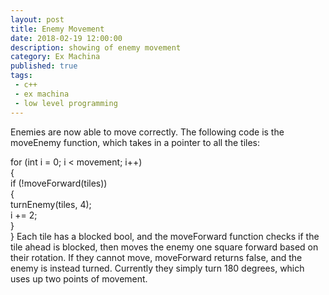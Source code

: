 ```yaml
---
layout: post
title: Enemy Movement
date: 2018-02-19 12:00:00
description: showing of enemy movement
category: Ex Machina
published: true
tags:
 - c++
 - ex machina
 - low level programming
---
```

Enemies are now able to move correctly. The following code is the moveEnemy function, which takes in a pointer to all the tiles:

for (int i = 0; i < movement; i++)  
{    
if (!moveForward(tiles))    
{      
turnEnemy(tiles, 4);      
i += 2;    
}  
}
Each tile has a blocked bool, and the moveForward function checks if the tile ahead is blocked, then moves the enemy one square forward based on their rotation. If they cannot move, moveForward returns false, and the enemy is instead turned. Currently they simply turn 180 degrees, which uses up two points of movement.